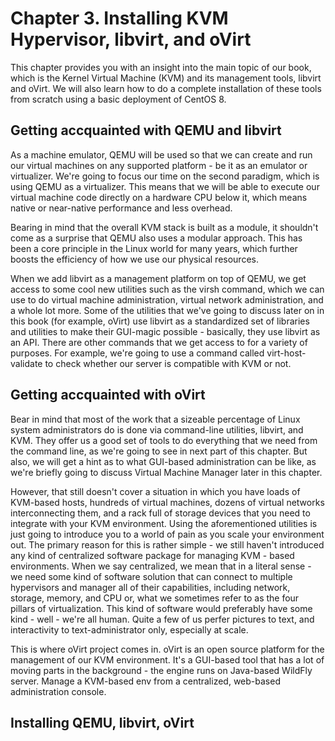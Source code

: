# Chapter 3. Installing KVM Hypervisor, libvirt, and oVirt

This chapter provides you with an insight into the main topic of our book, which is the Kernel Virtual Machine (KVM) and its management tools, libvirt and oVirt. We will also learn how to do a complete installation of these tools from scratch using a basic deployment of CentOS 8.

## Getting accquainted with QEMU and libvirt

As a machine emulator, QEMU will be used so that we can create and run our virtual machines on any supported platform - be it as an emulator or virtualizer. We're going to focus our time on the second paradigm, which is using QEMU as a virtualizer. This means that we will be able to execute our virtual machine code directly on a hardware CPU below it, which means native or near-native performance and less overhead.

Bearing in mind that the overall KVM stack is built as a module, it shouldn't come as a surprise that QEMU also uses a modular approach. This has been a core principle in the Linux world for many years, which further boosts the efficiency of how we use our physical resources.

When we add libvirt as a management platform on top of QEMU, we get access to some cool new utilities such as the virsh command, which we can use to do virtual machine administration, virtual network administration, and a whole lot more. Some of the utilities that we've going to discuss later on in this book (for example, oVirt) use libvirt as a standardized set of libraries and utilities to make their GUI-magic possible - basically, they use libvirt as an API. There are other commands that we get access to for a variety of purposes. For example, we're going to use a command called virt-host-validate to check whether our server is compatible with KVM or not.

## Getting accquainted with oVirt

Bear in mind that most of the work that a sizeable percentage of Linux system administrators do is done via command-line utilities, libvirt, and KVM. They offer us a good set of tools to do everything that we need from the command line, as we're going to see in next part of this chapter. But also, we will get a hint as to what GUI-based administration can be like, as we're briefly going to discuss Virtual Machine Manager later in this chapter.

However, that still doesn't cover a situation in which you have loads of KVM-based hosts, hundreds of virtual machines, dozens of virtual networks interconnecting them, and a rack full of storage devices that you need to integrate with your KVM environment. Using the aforementioned utilities is just going to introduce you to a world of pain as you scale your environment out. The primary reason for this is rather simple - we still haven't introduced any kind of centralized software package for managing KVM - based environments. When we say centralized, we mean that in a literal sense - we need some kind of software solution that can connect to multiple hypervisors and manager all of their capabilities, including network, storage, memory, and CPU or, what we sometimes refer to as the four pillars of virtualization. This kind of software would preferably have some kind - well - we're all human. Quite a few of us perfer pictures to text, and interactivity to text-administrator only, especially at scale.

This is where oVirt project comes in. oVirt is an open source platform for the management of our KVM environment. It's a GUI-based tool that has a lot of moving parts in the background - the engine runs on Java-based WildFly server. Manage a KVM-based env from a centralized, web-based administration console.

## Installing QEMU, libvirt, oVirt


